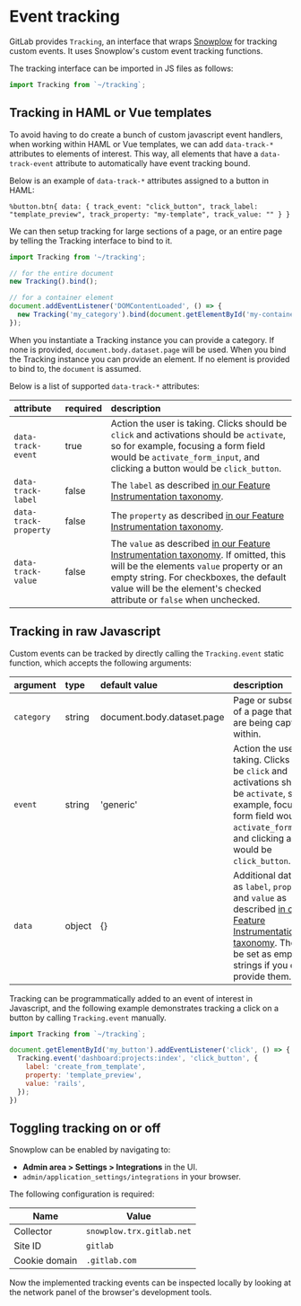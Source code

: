 # Event tracking

GitLab provides `Tracking`, an interface that wraps
[Snowplow](https://github.com/snowplow/snowplow) for tracking custom events.
It uses Snowplow's custom event tracking functions.

The tracking interface can be imported in JS files as follows:

```javascript
import Tracking from `~/tracking`;
```

## Tracking in HAML or Vue templates

To avoid having to do create a bunch of custom javascript event handlers, when working within HAML or Vue templates, we can add `data-track-*` attributes to elements of interest. This way, all elements that have a `data-track-event` attribute to automatically have event tracking bound.

Below is an example of `data-track-*` attributes assigned to a button in HAML:

```haml
%button.btn{ data: { track_event: "click_button", track_label: "template_preview", track_property: "my-template", track_value: "" } }
```

We can then setup tracking for large sections of a page, or an entire page by telling the Tracking interface to bind to it.

```javascript
import Tracking from '~/tracking';

// for the entire document
new Tracking().bind();

// for a container element
document.addEventListener('DOMContentLoaded', () => {
  new Tracking('my_category').bind(document.getElementById('my-container'));
});

```

When you instantiate a Tracking instance you can provide a category. If none is provided, `document.body.dataset.page` will be used. When you bind the Tracking instance you can provide an element. If no element is provided to bind to, the `document` is assumed.

Below is a list of supported `data-track-*` attributes:

| attribute             | required | description |
|:----------------------|:---------|:------------|
| `data-track-event`    | true     | Action the user is taking. Clicks should be `click` and activations should be `activate`, so for example, focusing a form field would be `activate_form_input`, and clicking a button would be `click_button`. |
| `data-track-label`    | false    | The `label` as described [in our Feature Instrumentation taxonomy](https://about.gitlab.com/handbook/product/feature-instrumentation/#taxonomy). |
| `data-track-property` | false    | The `property` as described [in our Feature Instrumentation taxonomy](https://about.gitlab.com/handbook/product/feature-instrumentation/#taxonomy). |
| `data-track-value`    | false    | The `value` as described [in our Feature Instrumentation taxonomy](https://about.gitlab.com/handbook/product/feature-instrumentation/#taxonomy). If omitted, this will be the elements `value` property or an empty string. For checkboxes, the default value will be the element's checked attribute or `false` when unchecked. |

## Tracking in raw Javascript

Custom events can be tracked by directly calling the `Tracking.event` static function, which accepts the following arguments:

| argument   | type   | default value              | description |
|:-----------|:-------|:---------------------------|:------------|
| `category` | string | document.body.dataset.page | Page or subsection of a page that events are being captured within. |
| `event`    | string | 'generic'                  | Action the user is taking. Clicks should be `click` and activations should be `activate`, so for example, focusing a form field would be `activate_form_input`, and clicking a button would be `click_button`. |
| `data`     | object | {}                         | Additional data such as `label`, `property`, and `value` as described [in our Feature Instrumentation taxonomy](https://about.gitlab.com/handbook/product/feature-instrumentation/#taxonomy). These will be set as empty strings if you don't provide them. |

Tracking can be programmatically added to an event of interest in Javascript, and the following example demonstrates tracking a click on a button by calling `Tracking.event` manually.

```javascript
import Tracking from `~/tracking`;

document.getElementById('my_button').addEventListener('click', () => {
  Tracking.event('dashboard:projects:index', 'click_button', {
    label: 'create_from_template',
    property: 'template_preview',
    value: 'rails',
  });
})
```

## Toggling tracking on or off

Snowplow can be enabled by navigating to:

- **Admin area > Settings > Integrations** in the UI.
- `admin/application_settings/integrations` in your browser.

The following configuration is required:

| Name          | Value                     |
| ------------- | ------------------------- |
| Collector     | `snowplow.trx.gitlab.net` |
| Site ID       | `gitlab`                  |
| Cookie domain | `.gitlab.com`             |

Now the implemented tracking events can be inspected locally by looking at the network panel of the browser's development tools.
